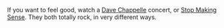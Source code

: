 If you want to feel good, watch a <a href="https://en.wikipedia.org/wiki/Dave_Chappelle">Dave Chappelle</a> concert, or <a href="https://en.wikipedia.org/wiki/Stop_Making_Sense">Stop Making Sense</a>. They both totally rock, in very different ways. 
